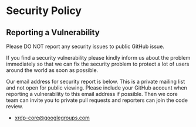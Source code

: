 # Security Policy


## Reporting a Vulnerability

Please DO NOT report any security issues to public GitHub issue.

If you find a security vulnerability please kindly inform us about the problem immediately
so that we can fix the security problem to protect a lot of users around the world as soon
as possible.

Our email address for security report is below. This is a private mailing list and not open
for public viewing. Please include your GitHub account when reporting a vulnerability to
this email address if possible. Then we core team can invite you to private pull requests
and reporters can join the code review.

* [xrdp-core@googlegroups.com](mailto:xrdp-core@googlegroups.com)

